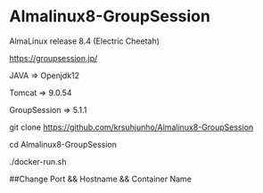 # Almalinux8-GroupSession
AlmaLinux release 8.4 (Electric Cheetah)


https://groupsession.jp/

JAVA         => Openjdk12

Tomcat       => 9.0.54

GroupSession => 5.1.1

git clone https://github.com/krsuhjunho/Almalinux8-GroupSession

cd Almalinux8-GroupSession

./docker-run.sh

##Change Port && Hostname && Container Name
